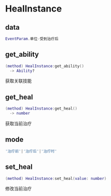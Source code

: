 # HealInstance

## data

```lua
EventParam.单位-受到治疗后
```

## get_ability

```lua
(method) HealInstance:get_ability()
  -> Ability?
```

 获取关联技能
## get_heal

```lua
(method) HealInstance:get_heal()
  -> number
```

 获取当前治疗
## mode

```lua
'治疗前'|'治疗后'|'治疗时'
```

## set_heal

```lua
(method) HealInstance:set_heal(value: number)
```

 修改当前治疗

